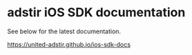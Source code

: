 # adstir iOS SDK documentation

See below for the latest documentation.

https://united-adstir.github.io/ios-sdk-docs

